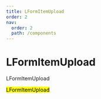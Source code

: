 ```yaml
---
title: LFormItemUpload
order: 2
nav:
  order: 2
  path: /components
---
```


# LFormItemUpload

LFormItemUpload

<mark>LFormItemUpload</mark>

<code src='./demos/Demo1.tsx' />

